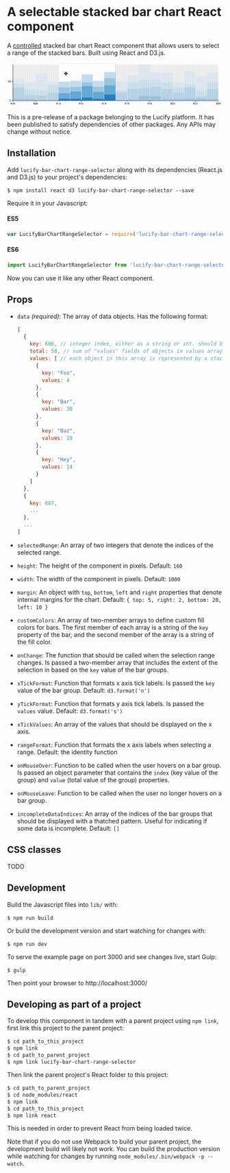 
# A selectable stacked bar chart React component

A [controlled](https://facebook.github.io/react/docs/forms.html) stacked bar
chart React component that allows users to select a range of the stacked
bars. Built using React and D3.js.

![Animated GIF of component](bar-chart-range-selector.gif)

This is a pre-release of a package belonging to the Lucify platform. It has been
published to satisfy dependencies of other packages. Any APIs may change without
notice.

## Installation

Add `lucify-bar-chart-range-selector` along with its dependencies (React.js and
D3.js) to your project's dependencies:

```shell
$ npm install react d3 lucify-bar-chart-range-selector --save
```

Require it in your Javascript:

#### ES5
```javascript
var LucifyBarChartRangeSelector = require('lucify-bar-chart-range-selector').default;
```

#### ES6
```javascript
import LucifyBarChartRangeSelector from 'lucify-bar-chart-range-selector';
```

Now you can use it like any other React component.

## Props

- `data` _(required)_: The array of data objects. Has the following format:

  ```javascript
  [
    {
      key: 606, // integer index, either as a string or int. should be adjacent integers
      total: 58, // sum of "values" fields of objects in values array
      values: [ // each object in this array is represented by a stacked bar
        {
          key: "Foo",
          values: 4
        },
        {
          key: "Bar",
          values: 30
        },
        {
          key: "Baz",
          values: 10
        },
        {
          key: "Hey",
          values: 14
        }
      ]
    },
    {
      key: 607,
      ...
    },
    ...
  ]
  ```

- `selectedRange`: An array of two integers that denote the indices of the
  selected range.
- `height`: The height of the component in pixels. Default: `160`
- `width`: The width of the component in pixels. Default: `1000`
- `margin`: An object with `top`, `bottom`, `left` and `right` properties that
  denote internal margins for the chart.
  Default: `{ top: 5, right: 2, bottom: 20, left: 10 }`
- `customColors`: An array of two-member arrays to define custom fill colors for
  bars. The first member of each array is a string of the `key` property of the
  bar, and the second member of the array is a string of the fill color.
- `onChange`: The function that should be called when the selection range
  changes. Is passed a two-member array that includes the extent of the
  selection in based on the `key` value of the bar groups.
- `xTickFormat`: Function that formats x axis tick labels. Is passed the `key`
  value of the bar group. Default: `d3.format('n')`
- `yTickFormat`: Function that formats y axis tick labels. Is passed the
  `values` value. Default: `d3.format('s')`
- `xTickValues`: An array of the values that should be displayed on the x axis.
- `rangeFormat`: Function that formats the x axis labels when selecting a range.
  Default: the identity function
- `onMouseOver`: Function to be called when the user hovers on a bar group. Is
  passed an object parameter that contains the `index` (key value of the group)
  and `value` (total value of the group) properties.
- `onMouseLeave`: Function to be called when the user no longer hovers on a bar
  group.
- `incompleteDataIndices`: An array of the indices of the bar groups that should
  be displayed with a thatched pattern. Useful for indicating if some data is
  incomplete. Default: `[]`


## CSS classes

TODO


## Development

Build the Javascript files into `lib/` with:

```shell
$ npm run build
```

Or build the development version and start watching for changes with:

```shell
$ npm run dev
```

To serve the example page on port 3000 and see changes live, start Gulp:

```shell
$ gulp
```

Then point your browser to http://localhost:3000/


## Developing as part of a project

To develop this component in tandem with a parent project using `npm link`,
first link this project to the parent project:

```shell
$ cd path_to_this_project
$ npm link
$ cd path_to_parent_project
$ npm link lucify-bar-chart-range-selector
```

Then link the parent project's React folder to this project:

```shell
$ cd path_to_parent_project
$ cd node_modules/react
$ npm link
$ cd path_to_this_project
$ npm link react
```

This is needed in order to prevent React from being loaded twice.

Note that if you do not use Webpack to build your parent project, the
development build will likely not work. You can build the production version
while watching for changes by running `node_modules/.bin/webpack -p --watch`.
